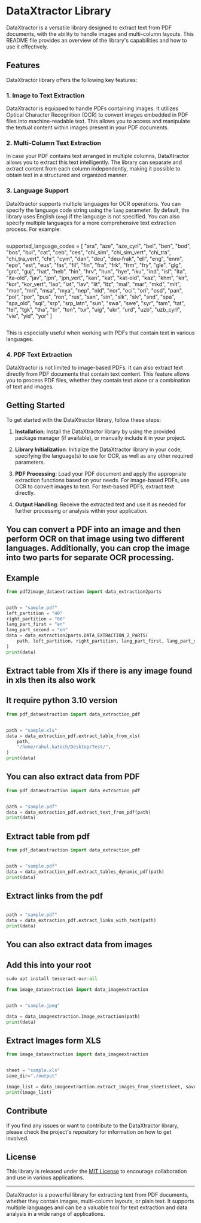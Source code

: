 # DataXtractor Library

DataXtractor is a versatile library designed to extract text from PDF documents, with the ability to handle images and multi-column layouts. This README file provides an overview of the library's capabilities and how to use it effectively.

## Features

DataXtractor library offers the following key features:

### 1. Image to Text Extraction

DataXtractor is equipped to handle PDFs containing images. It utilizes Optical Character Recognition (OCR) to convert images embedded in PDF files into machine-readable text. This allows you to access and manipulate the textual content within images present in your PDF documents.

### 2. Multi-Column Text Extraction

In case your PDF contains text arranged in multiple columns, DataXtractor allows you to extract this text intelligently. The library can separate and extract content from each column independently, making it possible to obtain text in a structured and organized manner.

### 3. Language Support

DataXtractor supports multiple languages for OCR operations. You can specify the language code string using the `lang` parameter. By default, the library uses English (`eng`) if the language is not specified. You can also specify multiple languages for a more comprehensive text extraction process. For example:

```
```
supported_language_codes = [
    "ara", "aze", "aze_cyrl", "bel", "ben", "bod", "bos", "bul", "cat", "ceb", "ces", "chi_sim", "chi_sim_vert", "chi_tra",
    "chi_tra_vert", "chr", "cym", "dan", "deu", "deu-frak", "ell", "eng", "enm", "epo", "est", "eus", "fas", "fil", "fin",
    "fra", "frk", "frm", "fry", "gle", "glg", "grc", "guj", "hat", "heb", "hin", "hrv", "hun", "hye", "iku", "ind", "isl",
    "ita", "ita-old", "jav", "jpn", "jpn_vert", "kan", "kat", "kat-old", "kaz", "khm", "kir", "kor", "kor_vert", "lao",
    "lat", "lav", "lit", "ltz", "mal", "mar", "mkd", "mlt", "mon", "mri", "msa", "mya", "nep", "nld", "nor", "oci", "ori",
    "osd", "pan", "pol", "por", "pus", "ron", "rus", "san", "sin", "slk", "slv", "snd", "spa", "spa_old", "sqi", "srp",
    "srp_latn", "sun", "swa", "swe", "syr", "tam", "tat", "tel", "tgk", "tha", "tir", "ton", "tur", "uig", "ukr", "urd",
    "uzb", "uzb_cyrl", "vie", "yid", "yor"
]

```
```

This is especially useful when working with PDFs that contain text in various languages.

### 4. PDF Text Extraction

DataXtractor is not limited to image-based PDFs. It can also extract text directly from PDF documents that contain text content. This feature allows you to process PDF files, whether they contain text alone or a combination of text and images.

## Getting Started

To get started with the DataXtractor library, follow these steps:

1. **Installation**: Install the DataXtractor library by using the provided package manager (if available), or manually include it in your project.

2. **Library Initialization**: Initialize the DataXtractor library in your code, specifying the language(s) to use for OCR, as well as any other required parameters.

3. **PDF Processing**: Load your PDF document and apply the appropriate extraction functions based on your needs. For image-based PDFs, use OCR to convert images to text. For text-based PDFs, extract text directly.

4. **Output Handling**: Receive the extracted text and use it as needed for further processing or analysis within your application.

## You can convert a PDF into an image and then perform OCR on that image using two different languages. Additionally, you can crop the image into two parts for separate OCR processing.

## Example

```python
from pdf2image_dataextraction import data_extraction2parts


path = "sample.pdf"
left_partition = "40"
right_partition = "60"
lang_part_first = "en"
lang_part_second = "en"
data = data_extraction2parts.DATA_EXTRACTION_2_PARTS(
    path, left_partition, right_partition, lang_part_first, lang_part_second
)
print(data)

```

## Extract table from Xls if there is any image found in xls then its also work
## It require python 3.10 version
```python
from pdf_dataextraction import data_extraction_pdf


path = "sample.xls"
data = data_extraction_pdf.extract_table_from_xls(
    path,
    "/home/rahul.katoch/Desktop/Test/",
)
print(data)

```


## You can also extract data from PDF

```python
from pdf_dataextraction import data_extraction_pdf


path = "sample.pdf"
data = data_extraction_pdf.extract_text_from_pdf(path)
print(data)


```

## Extract table from pdf

```python
from pdf_dataextraction import data_extraction_pdf


path = "sample.pdf"
data = data_extraction_pdf.extract_tables_dynamic_pdf(path)
print(data)


```
## Extract links from the pdf
```python 

path = "sample.pdf"
data = data_extraction_pdf.extract_links_with_text(path)
print(data)

```


## You can also extract data from images
## Add this into your root
```python      
sudo apt install tesseract-ocr-all
```

```python
from image_dataextraction import data_imageextraction


path = "sample.jpeg"

data = data_imageextraction.Image_extraction(path)
print(data)

```

## Extract  Images form XLS

```python
from image_dataextraction import data_imageextraction


sheet = "sample.xls"
save_dir="./output"

image_list = data_imageextraction.extract_images_from_sheet(sheet, save_dir)
print(image_list)

```

## Contribute

If you find any issues or want to contribute to the DataXtractor library, please check the project's repository for information on how to get involved.

## License

This library is released under the [MIT License](LICENSE) to encourage collaboration and use in various applications.

---

DataXtractor is a powerful library for extracting text from PDF documents, whether they contain images, multi-column layouts, or plain text. It supports multiple languages and can be a valuable tool for text extraction and data analysis in a wide range of applications.
